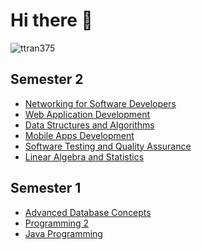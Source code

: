 # Hi there 👋

<!--
**ttran375/ttran375** is a ✨ _special_ ✨ repository because its `README.md` (this file) appears on your GitHub profile.

Here are some ideas to get you started:

- 🔭 I’m currently working on ...
- 🌱 I’m currently learning ...
- 👯 I’m looking to collaborate on ...
- 🤔 I’m looking for help with ...
- 💬 Ask me about ...
- 📫 How to reach me: ...
- 😄 Pronouns: ...
- ⚡ Fun fact: ...
-->

<p><img align="center" src="https://github-readme-stats.vercel.app/api/top-langs?username=ttran375&&show_icons=true&locale=en&layout=compact&langs_count=12" alt="ttran375" /></p>

## Semester 2

- [Networking for Software Developers](https://github.com/ttran375/comp216)
- [Web Application Development](https://github.com/ttran375/comp229)
- [Data Structures and Algorithms](https://github.com/ttran375/comp254)
- [Mobile Apps Development](https://github.com/ttran375/comp304)
- [Software Testing and Quality Assurance](https://github.com/ttran375/comp311)
- [Linear Algebra and Statistics](https://github.com/ttran375/math210)

## Semester 1

- [Advanced Database Concepts](https://github.com/ttran375/comp214)
- [Programming 2](https://github.com/ttran375/comp123)
- [Java Programming](https://github.com/ttran375/comp228)
